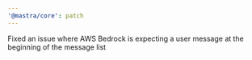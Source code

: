 ```yaml
---
'@mastra/core': patch
---
```


Fixed an issue where AWS Bedrock is expecting a user message at the beginning of the message list
